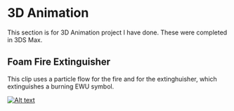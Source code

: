 # 3D Animation

This section is for 3D Animation project I have done. These were completed in 3DS Max.

## Foam Fire Extinguisher
This clip uses a particle flow for the fire and for the extinghuisher, which extinguishes a burning EWU symbol.

[![Alt text](https://img.youtube.com/vi/lbSf7Olc0Tc/0.jpg)](https://www.youtube.com/watch?v=lbSf7Olc0Tc)

